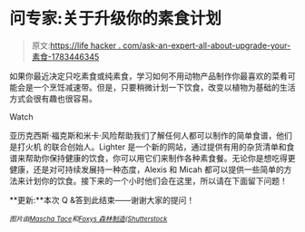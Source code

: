 # 问专家:关于升级你的素食计划

> 原文:[https://life hacker . com/ask-an-expert-all-about-upgrade-your-素食-1783446345](https://lifehacker.com/ask-an-expert-all-about-upgrading-your-vegetarian-meal-1783446345)

如果你最近决定只吃素食或纯素食，学习如何不用动物产品制作你最喜欢的菜肴可能会是一个烹饪减速带。但是，只要稍微计划一下饮食，改变以植物为基础的生活方式会很有趣也很容易。

Watch

亚历克西斯·福克斯和米卡·风险帮助我们了解任何人都可以制作的简单食谱，他们是打火机 的联合创始人。Lighter 是一个新的网站，通过提供有用的杂货清单和食谱来帮助你保持健康的饮食，你可以用它们来制作各种素食餐。无论你是想吃得更健康，还是对可持续发展持一种态度，Alexis 和 Micah 都可以提供一些简单的方法来计划你的饮食。接下来的一个小时他们会在这里，所以请在下面留下问题！

**更新:**本次 Q &答到此结束——谢谢大家的提问！

<small>*图片由*</small>[<small>*Mascha Tace*</small>](http://www.shutterstock.com/pic-367224086/stock-vector-cool-vector-flat-design-culinary-and-cuisine-professionals-smiling-restaurant-chef-kook-with.html)<small>*和*</small>[<small>*Foxys 森林制造*</small>](http://www.shutterstock.com/pic-420828667.html)<small>*(*</small>[<small>*Shutterstock*</small>](http://shutterstock.com)<small></small>